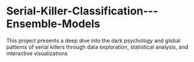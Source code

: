 # Serial-Killer-Classification---Ensemble-Models
This project presents a deep dive into the dark psychology and global patterns of serial killers through data exploration, statistical analysis, and interactive visualizations
